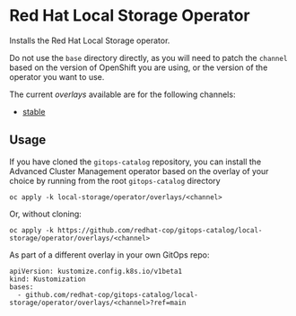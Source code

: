 # Red Hat Local Storage Operator

Installs the Red Hat Local Storage operator.

Do not use the `base` directory directly, as you will need to patch the `channel` based on the version of OpenShift you are using, or the version of the operator you want to use.

The current *overlays* available are for the following channels:

* [stable](overlays/stable)

## Usage

If you have cloned the `gitops-catalog` repository, you can install the Advanced Cluster Management operator based on the overlay of your choice by running from the root `gitops-catalog` directory

```
oc apply -k local-storage/operator/overlays/<channel>
```

Or, without cloning:

```
oc apply -k https://github.com/redhat-cop/gitops-catalog/local-storage/operator/overlays/<channel>
```

As part of a different overlay in your own GitOps repo:

```
apiVersion: kustomize.config.k8s.io/v1beta1
kind: Kustomization
bases:
  - github.com/redhat-cop/gitops-catalog/local-storage/operator/overlays/<channel>?ref=main
```
